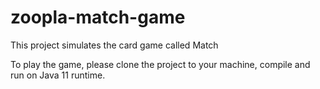 # zoopla-match-game

This project simulates the card game called Match

To play the game, please clone the project to your machine, compile and run on Java 11 runtime.
